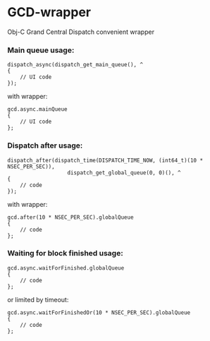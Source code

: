 # GCD-wrapper
Obj-C Grand Central Dispatch convenient wrapper

### Main queue usage:

```
dispatch_async(dispatch_get_main_queue(), ^
{
    // UI code
});
```
with wrapper:

```
gcd.async.mainQueue
{
    // UI code
};
```
### Dispatch after usage:

```
dispatch_after(dispatch_time(DISPATCH_TIME_NOW, (int64_t)(10 * NSEC_PER_SEC)),
				   dispatch_get_global_queue(0, 0)(), ^
{
    // code
});
```
with wrapper:

```
gcd.after(10 * NSEC_PER_SEC).globalQueue
{
    // code
};
```
### Waiting for block finished usage:

```
gcd.async.waitForFinished.globalQueue
{
    // code
};
```
or limited by timeout:

```
gcd.async.waitForFinishedOr(10 * NSEC_PER_SEC).globalQueue
{
    // code
};
```
